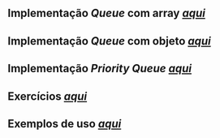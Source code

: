 ## Implementação _Queue_ com array _[aqui](./queue_array/)_

## Implementação _Queue_ com objeto _[aqui](./queue_object/)_

## Implementação _Priority Queue_ _[aqui](./queue_priority/)_

## Exercícios _[aqui](./exercicios)_

## Exemplos de uso _[aqui](./exemplos_de_uso)_

